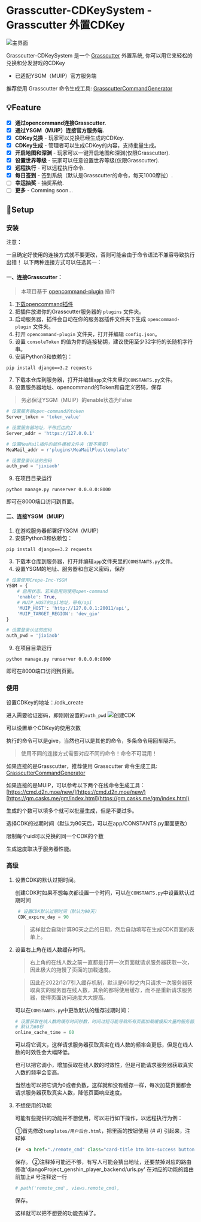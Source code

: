 
# Grasscutter-CDKeySystem - Grasscutter 外置CDKey

![主界面](image/ScreenShot1.JPG)

Grasscutter-CDKeySystem 是一个 [Grasscutter](https://github.com/Grasscutters/Grasscutter) 外置系统, 你可以用它来轻松的兑换和分发游戏的CDKey

* 已适配YSGM（MUIP）官方服务端

推荐使用 Grasscutter 命令生成工具:
[GrasscutterCommandGenerator](https://github.com/jie65535/GrasscutterCommandGenerator)

## 💡Feature

- [x] **通过opencommand连接Grasscutter.**
- [x] **通过YSGM（MUIP）连接官方服务端.**
- [x] **CDKey兑换**  - 玩家可以兑换已经生成的CDKey.
- [x] **CDKey生成**  - 管理者可以生成CDKey的内容，支持批量生成。
- [X] **开启地图和深渊**  - 玩家可以一键开启地图和深渊(仅限Grasscutter).
- [X] **设置世界等级**  - 玩家可以任意设置世界等级(仅限Grasscutter).
- [x] **远程执行**  - 可以远程执行命令.
- [x] **每日签到**  - 签到系统（默认是Grasscutter的命令，每天1000摩拉）.
- [ ] **幸运抽奖**  - 抽奖系统.
- [ ] **更多**  - Comming soon...

## 🍗Setup
### 安装
注意：

一旦确定好使用的连接方式就不要更改，否则可能会由于命令语法不兼容导致执行出错！
以下两种连接方式可以任选其一：
#### 一、连接Grasscutter：
 >本项目基于 [opencommand-plugin](https://github.com/jie65535/gc-opencommand-plugin) 插件
 
1. [下载opencommand插件](https://github.com/jie65535/gc-opencommand-plugin/releases)
2. 把插件放进你的Grasscutter服务器的 `plugins` 文件夹。
3. 启动服务器，插件会自动在你的服务器插件文件夹下生成 `opencommand-plugin` 文件夹。
4. 打开 `opencommand-plugin` 文件夹，打开并编辑 `config.json`。
5. 设置 `consoleToken` 的值为你的连接秘钥，建议使用至少32字符的长随机字符串。
6. 安装Python3和依赖包：
```shell
pip install django==3.2 requests
```
7. 下载本仓库到服务器，打开并编辑`app`文件夹里的`CONSTANTS.py`文件。
8. 设置服务器地址、opencommand的Token和自定义密码，保存
>务必保证YSGM（MUIP）的enable状态为False
```python
# 设置服务器open-command的token
Server_token = 'token_value'

# 设置服务器地址，不带后边的/
Server_addr = 'https://127.0.0.1'

# 设置MeaMail插件的邮件模板文件夹（暂不需要）
MeaMail_addr = r'plugins\MeaMailPlus\template'

# 设置登录认证的密码
auth_pwd = 'jixiaob'
```
9. 在项目目录运行
```shell
python manage.py runserver 0.0.0.0:8000
```
即可在8000端口访问到页面。

#### 二、连接YSGM（MUIP）

1. 在游戏服务器部署好YSGM（MUIP）
2. 安装Python3和依赖包：
```shell
pip install django==3.2 requests
```
3. 下载本仓库到服务器，打开并编辑`app`文件夹里的`CONSTANTS.py`文件。
4. 设置YSGM的地址、服务器和自定义密码，保存
```python
# 设置使用Crepe-Inc-YSGM
YSGM = {
    # 启用状态。若未启用则使用open-command
    'enable': True,
    # MUIP_HOST的api地址，带有/api
    'MUIP_HOST': 'http://127.0.0.1:20011/api',
    'MUIP_TARGET_REGION': 'dev_gio'
}

# 设置登录认证的密码
auth_pwd = 'jixiaob'
```
9. 在项目目录运行
```shell
python manage.py runserver 0.0.0.0:8000
```
即可在8000端口访问到页面。

### 使用
设置CDKey的地址：/cdk_create

进入需要验证密码，即刚刚设置的`auth_pwd`
![创建CDK](image/ScreenShot2.JPG)

可以设置单个CDKey的使用次数

执行的命令可以是give，当然也可以是其他的命令，多条命令用回车隔开。

>使用不同的连接方式需要对应不同的命令！命令不可混用！

如果连接的是Grasscutter，推荐使用 Grasscutter 命令生成工具:
[GrasscutterCommandGenerator](https://github.com/jie65535/GrasscutterCommandGenerator)

如果连接的是MUIP，可以参考以下两个在线命令生成工具：
[https://cmd.d2n.moe/new/](https://cmd.d2n.moe/new/)
[https://gm.casks.me/gm/index.html](https://gm.casks.me/gm/index.html)


生成的个数可以填多个就可以批量生成，但是不要过多。

选择CDK的过期时间（默认为90天后，可以在app/CONSTANTS.py里面更改）

限制每个uid可以兑换的同一个CDK的个数

生成速度取决于服务器性能。


### 高级

1. 设置CDK的默认过期时间。

    创建CDK时如果不想每次都设置一个时间，可以在`CONSTANTS.py`中设置默认过期时间
   ```python
    # 设置CDK默认过期时间（默认为90天）
    CDK_expire_day = 90
    ```
    >这样就会自动计算90天之后的日期，然后自动填写在生成CDK页面的表单上。
2. 设置右上角在线人数缓存时间。
    >右上角的在线人数之前一直都是打开一次页面就请求服务器获取一次，因此极大的拖慢了页面的加载速度。

   >因此在2022/12/7引入缓存机制，默认是60秒之内只请求一次服务器获取真实的服务器在线人数，其余的都将使用缓存，而不是重新请求服务器，使得页面访问速度大大提高。
   
   可以在`CONSTANTS.py`中更改默认的缓存过期时间：
    ```python
    # 设置获取在线人数的缓存时间秒数，时间过短可能导致所有页面加载缓慢和大量的服务器查询人数请求
    # 默认为60秒
    online_cache_time = 60
    ```
   可以将它调大，这样请求服务器获取真实在线人数的频率会更低，但是在线人数的时效性会大幅降低。
   
    也可以把它调小，增加获取在线人数的时效性，但是可能请求服务器获取真实人数的频率会变高。

    当然也可以把它调为0或者负数，这样就和没有缓存一样，每次加载页面都会请求服务器获取真实人数，降低页面响应速度。
3. 不想使用的功能
   
   可能有些提供的功能并不想使用，可以进行如下操作，以远程执行为例：
   
   ①首先修改`templates/用户后台.html`，把里面的按钮使用 {#  #} 引起来，注释掉
   ```html
   {#  <a href="./remote_cmd" class="card-title btn btn-success button-click category-button checked">远程执行</a> #}
   ```
   保存。
   ②注释掉可能还不够，有写人可能会猜出地址，还要禁掉对应的路由
   修改'djangoProject_genshin_player_backend/urls.py'
   在对应的功能的路由前加上# 号注释这一行
   ```python
   # path('remote_cmd', views.remote_cmd),
   ```
   保存。
   
   这样就可以把不想要的功能去掉了。
